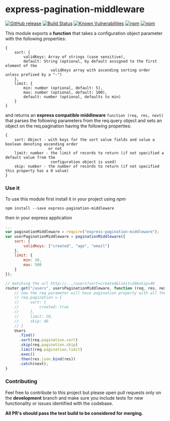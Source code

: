# express-pagination-middleware
[![GitHub release](https://img.shields.io/github/release/nikoskalogridis/express-pagination-middleware.svg)]()
[![Build Status](https://travis-ci.org/nikoskalogridis/express-pagination-middleware.svg?branch=master)](https://travis-ci.org/nikoskalogridis/express-pagination-middleware)
[![Known Vulnerabilities](https://snyk.io/test/github/nikoskalogridis/express-pagination-middleware/badge.svg?targetFile=package.json)](https://snyk.io/test/github/nikoskalogridis/express-pagination-middleware?targetFile=package.json)
[![npm](https://img.shields.io/npm/dt/express-pagination-middleware.svg)]()
[![npm](https://img.shields.io/npm/l/express-pagination-middleware.svg)]()

This module exports a **function** that takes a configuration object parameter with the following
properties:

```
{
    sort: {
        validKeys: Array of strings (case sensitive),
        default: String (optional, by default assigned to the first element of the
                    validKeys array with ascending sorting order unless prefixed by a "-")
    },
    limit: {
        min: number (optional, default: 5),
        max: number (optional, default: 100),
        default: number (optional, defaults to min)
    }
}
```

and returns an **express compatible middleware** `function (req, res, next)` that parses the following
parameters from the req.query object and sets an object on the req.pagination having the following
properties:

```
{
    sort: Object - with keys for the sort value fields and value a boolean denoting ascending order
                   or not
    limit: number - the limit of records to return (if not specified a default value from the
                    configuration object is used)
    skip: number - the number of records to return (if not specified this property has a 0 value)
}
```

### Use it

To use this module first install it in your project using *npm*

```
npm install --save express-pagination-middleware
```

then in your express application

```javascript
...
var paginationMiddleware = require("express-pagination-middleware");
var userPaginationMiddleware = paginationMiddleware({
    sort: {
        validKeys: ["created", "age", "email"]
    },
    limit: {
        min: 10,
        max: 500
    }
});

// matching the url http://.../users?sort=created&limit=20&skip=40
router.get("/users", usersPaginationMiddleware, function (req, res, next) {
    // now the req parameter will have pagination property with all the required info
    // req.pagination = {
    //     sort: {
    //         created: true
    //     },
    //     limit: 20,
    //     skip: 40
    // }
    Users
      .find()
      .sort(req.pagination.sort)
      .skip(req.pagination.skip)
      .limit(req.pagination.limit)
      .exec()
      .then(res.json.bind(res))
      .catch(next);
}
````

### Contributing

Feel free to contribute to this project but please open pull requests only on the **development** branch and make sure you include tests for new functionality or issues identified with the codebase.

**All PR's should pass the test build to be considered for merging.**
